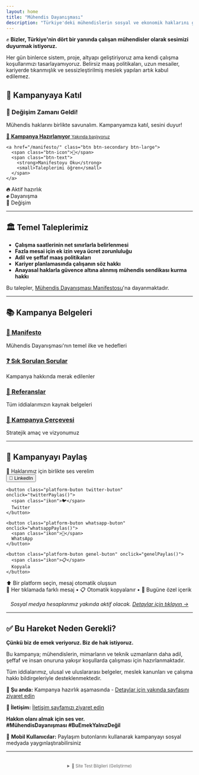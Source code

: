 ```yaml
---
layout: home
title: "Mühendis Dayanışması"
description: "Türkiye'deki mühendislerin sosyal ve ekonomik haklarını görünür kılmak için başlatılan kampanya"
---
```


✊ **Bizler, Türkiye'nin dört bir yanında çalışan mühendisler olarak sesimizi duyurmak istiyoruz.**

Her gün binlerce sistem, proje, altyapı geliştiriyoruz ama kendi çalışma koşullarımızı tasarlayamıyoruz. Belirsiz maaş politikaları, uzun mesailer, kariyerde tıkanmışlık ve sessizleştirilmiş meslek yapıları artık kabul edilemez.

## 🎯 Kampanyaya Katıl

<div class="call-to-action">
  <div class="cta-content">
    <h3>🚀 Değişim Zamanı Geldi!</h3>
    <p>Mühendis haklarını birlikte savunalım. Kampanyamıza katıl, sesini duyur!</p>
  </div>
  
  <div class="cta-buttons">
    <a href="/yakinda/" class="btn btn-primary btn-large">
      <span class="btn-icon">🔧</span>
      <span class="btn-text">
        <strong>Kampanya Hazırlanıyor</strong>
        <small>Yakında başlıyoruz</small>
      </span>
    </a>
    
    <a href="/manifesto/" class="btn btn-secondary btn-large">
      <span class="btn-icon">📜</span>
      <span class="btn-text">
        <strong>Manifestoyu Oku</strong>
        <small>Taleplerimi öğren</small>
      </span>
    </a>
  </div>
  
  <div class="cta-extras">
    <div class="cta-stats">
      <div class="stat-item">
        <strong>🔥</strong>
        <span>Aktif hazırlık</span>
      </div>
      <div class="stat-item">
        <strong>✊</strong>
        <span>Dayanışma</span>
      </div>
      <div class="stat-item">
        <strong>🎯</strong>
        <span>Değişim</span>
      </div>
    </div>
  </div>
</div>

---

## 🏛️ Temel Taleplerimiz

- **Çalışma saatlerinin net sınırlarla belirlenmesi**
- **Fazla mesai için ek izin veya ücret zorunluluğu**  
- **Adil ve şeffaf maaş politikaları**
- **Kariyer planlamasında çalışanın söz hakkı**
- **Anayasal haklarla güvence altına alınmış mühendis sendikası kurma hakkı**

Bu talepler, [Mühendis Dayanışması Manifestosu](/manifesto/)'na dayanmaktadır.

---

## 📚 Kampanya Belgeleri

<div class="document-grid">
  <div class="document-card">
    <h3><a href="/manifesto/">📜 Manifesto</a></h3>
    <p>Mühendis Dayanışması'nın temel ilke ve hedefleri</p>
  </div>
  
  <div class="document-card">
    <h3><a href="/sss/">❓ Sık Sorulan Sorular</a></h3>
    <p>Kampanya hakkında merak edilenler</p>
  </div>
  
  <div class="document-card">
    <h3><a href="/referanslar/">🔗 Referanslar</a></h3>
    <p>Tüm iddialarımızın kaynak belgeleri</p>
  </div>
  
  <div class="document-card">
    <h3><a href="/kampanya-cercevesi/">🎯 Kampanya Çerçevesi</a></h3>
    <p>Stratejik amaç ve vizyonumuz</p>
  </div>
</div>

---

## 📱 Kampanyayı Paylaş

<div class="paylasim-widget">
  <div class="paylasim-baslik">
    💪 Haklarımız için birlikte ses verelim
  </div>
  
  <div class="paylasim-butonlar">
    <button class="platform-buton linkedin-buton" onclick="linkedinPaylas()">
      <span class="ikon">💼</span>
      LinkedIn
    </button>
    
    <button class="platform-buton twitter-buton" onclick="twitterPaylas()">
      <span class="ikon">🐦</span>
      Twitter
    </button>
    
    <button class="platform-buton whatsapp-buton" onclick="whatsappPaylas()">
      <span class="ikon">💬</span>
      WhatsApp
    </button>
    
    <button class="platform-buton genel-buton" onclick="genelPaylas()">
      <span class="ikon">📋</span>
      Kopyala
    </button>
  </div>
  
  <div id="paylasim-mesaj" class="paylasim-mesaj">
    ⬆️ Bir platform seçin, mesaj otomatik oluşsun
  </div>
  
  <div class="paylasim-bilgi">
    🔄 Her tıklamada farklı mesaj • 📋 Otomatik kopyalanır • 🎯 Bugüne özel içerik
  </div>
</div>

<link rel="stylesheet" href="/assets/css/paylasim.css">
<script src="/assets/js/mesaj-havuzu.js"></script>
<script src="/assets/js/paylasim.js"></script>

<p style="text-align: center; margin-top: 1rem;">
  <em>Sosyal medya hesaplarımız yakında aktif olacak. 
  <a href="/yakinda/">Detaylar için tıklayın →</a></em>
</p>

---

## ✅ Bu Hareket Neden Gerekli?

**Çünkü biz de emek veriyoruz. Biz de hak istiyoruz.**

Bu kampanya; mühendislerin, mimarların ve teknik uzmanların daha adil, şeffaf ve insan onuruna yakışır koşullarda çalışması için hazırlanmaktadır.

Tüm iddialarımız, ulusal ve uluslararası belgeler, meslek kanunları ve çalışma hakkı bildirgeleriyle desteklenmektedir.

**📍 Şu anda:** Kampanya hazırlık aşamasında - [Detaylar için yakında sayfasını ziyaret edin](/yakinda/)

**📧 İletişim:** [İletişim sayfamızı ziyaret edin](/iletisim/)

**Hakkın olanı almak için ses ver.**  
**#MühendisDayanışması #BuEmekYalnızDeğil**

<div class="swipe-hint">
  📱 <strong>Mobil Kullanıcılar:</strong> Paylaşım butonlarını kullanarak kampanyayı sosyal medyada yaygınlaştırabilirsiniz
</div>

---

<div style="font-size: 0.8em; color: #666; text-align: center; margin-top: 2rem;">
  <details>
    <summary>🔧 Site Test Bilgileri (Geliştirme)</summary>
    <div style="margin-top: 1rem; font-family: monospace;">
      <strong>Son güncelleme:</strong> {{ site.time | date: "%Y-%m-%d %H:%M:%S" }}<br>
      <strong>Build ID:</strong> {{ site.github.build_revision | slice: 0, 7 }}<br>
      <strong>Test sayfası:</strong> <a href="/test/">/test/</a><br>
      <strong>Status API:</strong> <a href="/api/status.json">/api/status.json</a><br>
      <strong>Cache buster:</strong> {{ "now" | date: "%s" }}
    </div>
  </details>
</div>
